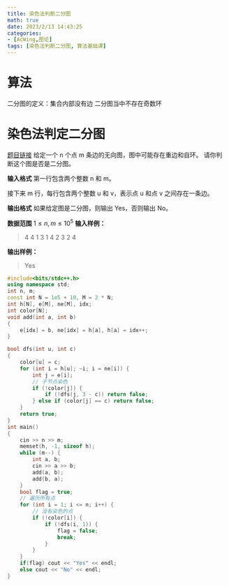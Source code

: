 ```yaml
---
title: 染色法判断二分图
math: true
date: 2023/2/13 14:43:25
categories:
- [AcWing,图论]
tags: [染色法判断二分图, 算法基础课]
---
```

# 算法
二分图的定义：集合内部没有边
二分图当中不存在奇数环
# 染色法判定二分图
[题目链接](https://www.acwing.com/problem/content/862/)
给定一个 n 个点 m 条边的无向图，图中可能存在重边和自环。
请你判断这个图是否是二分图。

**输入格式**
第一行包含两个整数 n 和 m。

接下来 m 行，每行包含两个整数 u 和 v，表示点 u 和点 v 之间存在一条边。

**输出格式**
如果给定图是二分图，则输出 Yes，否则输出 No。

**数据范围**
$1≤n,m≤10^5$
**输入样例：**
>4 4
1 3
1 4
2 3
2 4

**输出样例：**
>Yes

```cpp
#include<bits/stdc++.h>
using namespace std;
int n, m;
const int N = 1e5 + 10, M = 2 * N;
int h[N], e[M], ne[M], idx;
int color[N];
void add(int a, int b)
{
    e[idx] = b, ne[idx] = h[a], h[a] = idx++;
}

bool dfs(int u, int c)
{
    color[u] = c;
    for (int i = h[u]; ~i; i = ne[i]) {
        int j = e[i];
        // 子节点染色
        if (!color[j]) {
            if (!dfs(j, 3 - c)) return false;
        } else if (color[j] == c) return false;
    }
    return true;
}
int main()
{
    cin >> n >> m;
    memset(h, -1, sizeof h);
    while (m--) {
        int a, b;
        cin >> a >> b;
        add(a, b);
        add(b, a);
    }
    bool flag = true;
    // 遍历所有点
    for (int i = 1; i <= n; i++) {
        // 没有染色的点
        if (!color[i]) {
            if (!dfs(i, 1)) {
                flag = false;
                break;
            }
        }
    }
    if(flag) cout << "Yes" << endl;
    else cout << "No" << endl;
}
```